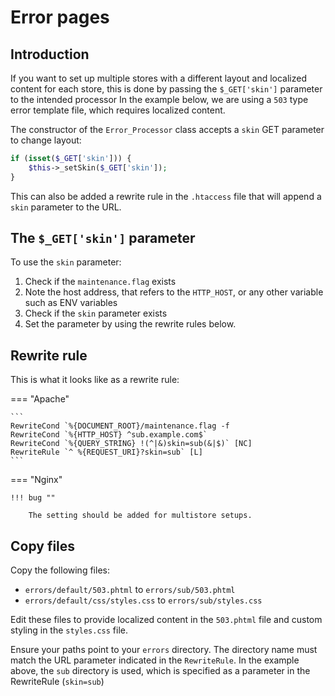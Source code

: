 # Error pages

## Introduction

If you want to set up multiple stores with a different layout and localized content for each store, this is done by passing the `$_GET['skin']` parameter to the intended processor In the example below, we are using a `503` type error template file, which requires localized content.

The constructor of the `Error_Processor` class accepts a `skin` GET parameter to change layout:

```php
if (isset($_GET['skin'])) {
    $this->_setSkin($_GET['skin']);
}
```

This can also be added a rewrite rule in the `.htaccess` file that will append a `skin` parameter to the URL.

## The `$_GET['skin']` parameter

To use the `skin` parameter:

1. Check if the `maintenance.flag` exists
2. Note the host address, that refers to the `HTTP_HOST`, or any other variable such as ENV variables
3. Check if the `skin` parameter exists
4. Set the parameter by using the rewrite rules below.

## Rewrite rule

This is what it looks like as a rewrite rule:

=== "Apache"

    ```
    RewriteCond `%{DOCUMENT_ROOT}/maintenance.flag -f
    RewriteCond `%{HTTP_HOST} ^sub.example.com$`
    RewriteCond `%{QUERY_STRING} !(^|&)skin=sub(&|$)` [NC]
    RewriteRule `^ %{REQUEST_URI}?skin=sub` [L]
    ```

=== "Nginx"

    !!! bug ""

        The setting should be added for multistore setups.

## Copy files

Copy the following files:

*  `errors/default/503.phtml` to `errors/sub/503.phtml`
*  `errors/default/css/styles.css` to `errors/sub/styles.css`

Edit these files to provide localized content in the `503.phtml` file and custom styling in the `styles.css` file.

Ensure your paths point to your `errors` directory. The directory name must match the URL parameter indicated in the `RewriteRule`. In the example above, the `sub` directory is used, which is specified as a parameter in the RewriteRule (`skin=sub`)
